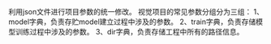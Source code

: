 利用json文件进行项目参数的统一修改。
视觉项目的常见参数分组分为三组：
  1、model字典，负责存贮model建立过程中涉及的参数。
  2、train字典，负责存储模型训练过程中涉及的参数。
  3、dir字典，负责存储工程中所有的路径信息。
